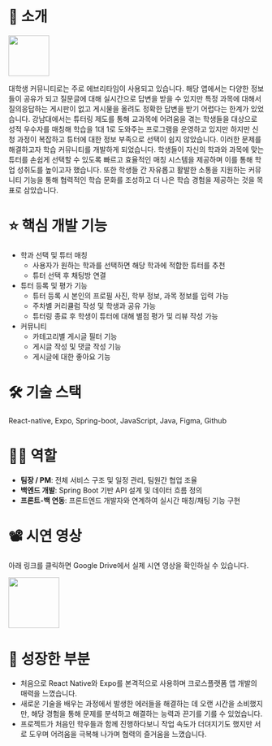 # 📝 소개
<img src="https://github.com/user-attachments/assets/ee40409b-6e94-4c50-9867-d6910a138bc3" width="80"/>

대학생 커뮤니티로는 주로 에브리타임이 사용되고 있습니다. 해당 앱에서는 다양한 정보들이 공유가 되고 질문글에 대해 실시간으로 답변을 받을 수 있지만 특정 과목에 대해서 질의응답하는 게시판이 없고 게시물을 올려도 정확한 답변을 받기 어렵다는 한계가 있었습니다. 강남대에서는 튜터링 제도를 통해 교과목에 어려움을 겪는 학생들을 대상으로 성적 우수자를 매칭해 학습을 1대 1로 도와주는 프로그램을 운영하고 있지만 하지만 신청 과정이 복잡하고 튜터에 대한 정보 부족으로 선택이 쉽지 않았습니다.
이러한 문제를 해결하고자 학습 커뮤니티를 개발하게 되었습니다. 학생들이 자신의 학과와 과목에 맞는 튜터를 손쉽게 선택할 수 있도록 빠르고 효율적인 매칭 시스템을 제공하며 이를 통해 학업 성취도를 높이고자 했습니다. 또한 학생들 간 자유롭고 활발한 소통을 지원하는 커뮤니티 기능을 통해 협력적인 학습 문화를 조성하고 더 나은 학습 경험을 제공하는 것을 목표로 삼았습니다.

# ⭐️ 핵심 개발 기능

- 학과 선택 및 튜터 매칭
    - 사용자가 원하는 학과를 선택하면 해당 학과에 적합한 튜터를 추천
    - 튜터 선택 후 채팅방 연결
- 튜터 등록 및 평가 기능
    - 튜터 등록 시 본인의 프로필 사진, 학부 정보, 과목 정보를 입력 가능
    - 주차별 커리큘럼 작성 및 학생과 공유 가능
    - 튜터링 종료 후 학생이 튜터에 대해 별점 평가 및 리뷰 작성 가능
- 커뮤니티
    - 카테고리별 게시글 필터 기능
    - 게시글 작성 및 댓글 작성 기능
    - 게시글에 대한 좋아요 기능

# 🛠 기술 스택

React-native, Expo, Spring-boot, JavaScript, Java, Figma, Github

# 🤚🏻 역할

- **팀장 / PM**: 전체 서비스 구조 및 일정 관리, 팀원간 협업 조율
- **백엔드 개발**: Spring Boot 기반 API 설계 및 데이터 흐름 정의
- **프론트-백 연동**: 프론트엔드 개발자와 연계하여 실시간 매칭/채팅 기능 구현

# 📽️ 시연 영상
<p>아래 링크를 클릭하면 Google Drive에서 실제 시연 영상을 확인하실 수 있습니다.</p>

<a href="https://drive.google.com/file/d/1zf75yYcjO_d4PyGL2jbh_qSUW17aQLhh/view?usp=drive_link" target="_blank">
  <img src="https://github.com/user-attachments/assets/ee40409b-6e94-4c50-9867-d6910a138bc3" width="100"/>
</a>

# 🤔 성장한 부분

- 처음으로 React Native와 Expo를 본격적으로 사용하며 크로스플랫폼 앱 개발의 매력을 느꼈습니다.
- 새로운 기술을 배우는 과정에서 발생한 에러들을 해결하는 데 오랜 시간을 소비했지만, 해당 경험을 통해 문제를 분석하고 해결하는 능력과 끈기를 기를 수 있었습니다.
- 프로젝트가 처음인 학우들과 함께 진행하다보니 작업 속도가 더뎌지기도 했지만 서로 도우며 어려움을 극복해 나가며 협력의 즐거움을 느꼈습니다.
